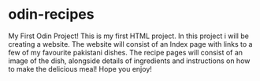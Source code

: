 # odin-recipes
My First Odin Project!
This is my first HTML project.
In this project i will be creating a website.
The website will consist of an Index page with links to a few of my favourite pakistani dishes.
The recipe pages will consist of an image of the dish, alongside details of ingredients and instructions on how to make the delicious meal!
Hope you enjoy! 
